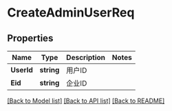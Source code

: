 # CreateAdminUserReq

## Properties

Name | Type | Description | Notes
------------ | ------------- | ------------- | -------------
**UserId** | **string** | 用户ID | 
**Eid** | **string** | 企业ID | 

[[Back to Model list]](../README.md#documentation-for-models) [[Back to API list]](../README.md#documentation-for-api-endpoints) [[Back to README]](../README.md)


